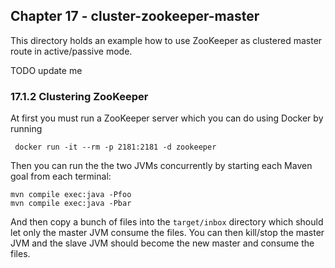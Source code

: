 Chapter 17 - cluster-zookeeper-master
-------------------------------------

This directory holds an example how to use ZooKeeper as clustered master route in active/passive mode.

TODO update me
### 17.1.2 Clustering ZooKeeper

At first you must run a ZooKeeper server which you can do using Docker by running

     docker run -it --rm -p 2181:2181 -d zookeeper

Then you can run the the two JVMs concurrently by starting each Maven goal from each terminal:

    mvn compile exec:java -Pfoo
    mvn compile exec:java -Pbar

And then copy a bunch of files into the `target/inbox` directory which should let only the master
JVM consume the files. You can then kill/stop the master JVM and the slave JVM should become the
new master and consume the files.



